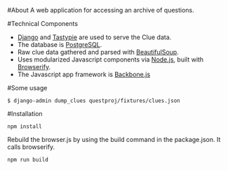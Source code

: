 
#About
A web application for accessing an archive of questions. 

#Technical Components

- [Django](https://docs.djangoproject.com/) and [Tastypie](https://django-tastypie.readthedocs.org/) are used to serve the Clue data. 
- The database is [PostgreSQL](http://www.postgresql.org/).
- Raw clue data gathered and parsed with [BeautifulSoup](http://www.crummy.com/software/BeautifulSoup/). 
- Uses modularized Javascript components via [Node.js](http://node.js.org), built with [Browserify](http://browserify.org/). 
- The Javascript app framework is [Backbone.js](http://backbonejs.org/)


#Some usage

    $ django-admin dump_clues questproj/fixtures/clues.json


#Installation

    npm install
    
Rebuild the browser.js by using the build command in the package.json. It calls browserify.
    
    npm run build    
    
